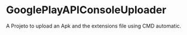 # GooglePlayAPIConsoleUploader
A Projeto to upload an Apk and the extensions file using CMD automatic.
